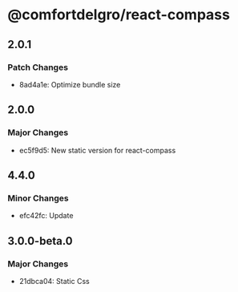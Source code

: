 # @comfortdelgro/react-compass

## 2.0.1

### Patch Changes

- 8ad4a1e: Optimize bundle size

## 2.0.0

### Major Changes

- ec5f9d5: New static version for react-compass

## 4.4.0

### Minor Changes

- efc42fc: Update

## 3.0.0-beta.0

### Major Changes

- 21dbca04: Static Css
